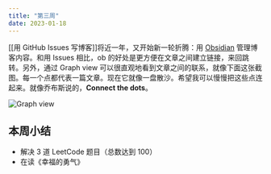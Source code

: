 ```yaml
---
title: "第三周"
date: 2023-01-18
---
```


[[用 GitHub Issues 写博客]]将近一年，又开始新一轮折腾：用 [Obsidian](https://obsidian.md) 管理博客内容。和用 Issues 相比，ob 的好处是更方便在文章之间建立链接，来回跳转。另外，通过 Graph view 可以很直观地看到文章之间的联系，就像下面这张截图。每一个点都代表一篇文章。现在它就像一盘散沙。希望我可以慢慢把这些点连起来。就像乔布斯说的，**Connect the dots**。


![Graph view](/Extras/Images/IMG_0217.png)

## 本周小结
- 解决 3 道 LeetCode 题目（总数达到 100）
- 在读《幸福的勇气》
